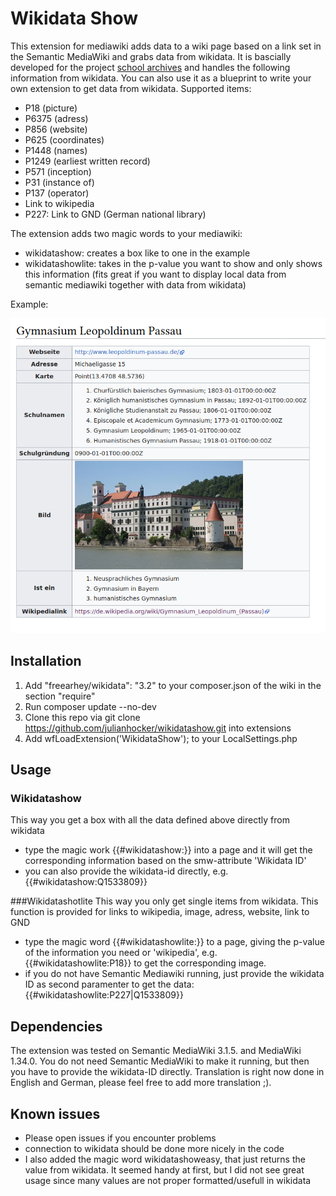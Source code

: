 # Wikidata Show
This extension for mediawiki adds data to a wiki page based on a link set in the Semantic MediaWiki and grabs data from wikidata. It is bascially developed for the project [school archives](https://schularchive.bbf.dipf.de) and handles the following information from wikidata. You can also use it as a blueprint to write your own extension to get data from wikidata. Supported items:
* P18 (picture) 
* P6375 (adress)
* P856 (website)
* P625 (coordinates)
* P1448 (names)
* P1249 (earliest written record)
* P571 (inception)
* P31 (instance of)
* P137 (operator)
* Link to wikipedia
* P227: Link to GND (German national library)

The extension adds two magic words to your mediawiki:
* wikidatashow: creates a box like to one in the example
* wikidatashowlite: takes in the p-value you want to show and only shows this information (fits great if you want to display local data from semantic mediawiki together with data from wikidata)

Example:

![alt text](https://raw.githubusercontent.com/julianhocker/wikidatashow/master/example.png "Example of extension")

## Installation
1. Add "freearhey/wikidata": "3.2" to your composer.json of the wiki in the section "require"
2. Run composer update --no-dev
3. Clone this repo via git clone https://github.com/julianhocker/wikidatashow.git into extensions 
4. Add wfLoadExtension('WikidataShow'); to your LocalSettings.php

## Usage
### Wikidatashow
This way you get a box with all the data defined above directly from wikidata
* type the magic work {{#wikidatashow:}} into a page and it will get the corresponding information based on the smw-attribute 'Wikidata ID'
* you can also provide the wikidata-id directly, e.g. {{#wikidatashow:Q1533809}}

###Wikidatashotlite
This way you only get single items from wikidata. This function is provided for links to wikipedia, image, adress, website, link to GND
* type the magic word {{#wikidatashowlite:}} to a page, giving the p-value of the information you need or 'wikipedia', e.g. {{#wikidatashowlite:P18}} to get the corresponding image. 
* if you do not have Semantic Mediawiki running, just provide the wikidata ID as second paramenter to get the data: 
{{#wikidatashowlite:P227|Q1533809}}

## Dependencies
The extension was tested on Semantic MediaWiki 3.1.5. and MediaWiki 1.34.0. You do not need Semantic MediaWiki to make it running, but then you have to provide the wikidata-ID directly.  Translation is right now done in English and German, please feel free to add more translation ;). 

## Known issues 
* Please open issues if you encounter problems 
* connection to wikidata should be done more nicely in the code
* I also added the magic word wikidatashoweasy, that just returns the value from wikidata. It seemed handy at first, but I did not see great usage since many values are not proper formatted/usefull in wikidata